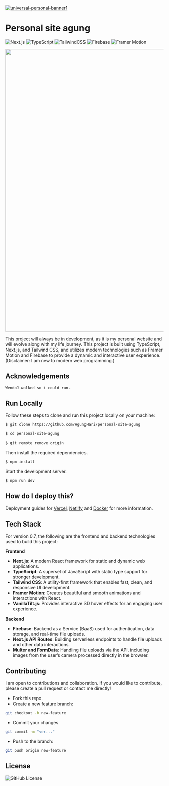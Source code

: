 [![universal-personal-banner1](file00.png)](https://www.agungg.com/)

# Personal site agung

![Next.js](https://img.shields.io/badge/Next.js-14.0.4-blue?style=flat-square&logo=next.js)
![TypeScript](https://img.shields.io/badge/TypeScript-5.1.6-blue?style=flat-square&logo=typescript)
![TailwindCSS](https://img.shields.io/badge/TailwindCSS-3.3.5-06B6D4?style=flat-square&logo=tailwindcss)
![Firebase](https://img.shields.io/badge/Firebase-11.0-orange?style=flat-square&logo=firebase)
![Framer Motion](https://img.shields.io/badge/Framer_Motion-10.18.0-red?style=flat-square&logo=framer)

<img src="https://user-images.githubusercontent.com/74038190/212284100-561aa473-3905-4a80-b561-0d28506553ee.gif" width="900">

This project will always be in development, as it is my personal website and will evolve along with my life journey. This project is built using TypeScript, Next.js, and Tailwind CSS, and utilizes modern technologies such as Framer Motion and Firebase to provide a dynamic and interactive user experience. (Disclaimer: I am new to modern web programming.)
## Acknowledgements


```bash
WendoJ walked so i could run.
```


## Run Locally

Follow these steps to clone and run this project locally on your machine:
```bash
$ git clone https://github.com/AgungHari/personal-site-agung

$ cd personal-site-agung

$ git remote remove origin

```

Then install the required dependencies.
```bash
$ npm install
```

Start the development server.
```bash
$ npm run dev

```

## How do I deploy this?

Deployment guides for [Vercel](https://create.t3.gg/en/deployment/vercel), [Netlify](https://create.t3.gg/en/deployment/netlify) and [Docker](https://create.t3.gg/en/deployment/docker) for more information.
## Tech Stack

For version 0.7, the following are the frontend and backend technologies used to build this project:

**Frontend**  
- **Next.js**: A modern React framework for static and dynamic web applications.  
- **TypeScript**: A superset of JavaScript with static type support for stronger development.  
- **Tailwind CSS**: A utility-first framework that enables fast, clean, and responsive UI development.  
- **Framer Motion**: Creates beautiful and smooth animations and interactions with React.  
- **VanillaTilt.js**: Provides interactive 3D hover effects for an engaging user experience.  

**Backend**  
- **Firebase**: Backend as a Service (BaaS) used for authentication, data storage, and real-time file uploads.  
- **Next.js API Routes**: Building serverless endpoints to handle file uploads and other data interactions.  
- **Multer and FormData**: Handling file uploads via the API, including images from the user’s camera processed directly in the browser.
## Contributing

I am open to contributions and collaboration. If you would like to contribute, please create a pull request or contact me directly!
- Fork this repo.
- Create a new feature branch:

```bash
git checkout -b new-feature
```

- Commit your changes.
```bash
git commit -m "ver..."
```

- Push to the branch:
```bash
git push origin new-feature
```
## License

<img alt="GitHub License" src="https://img.shields.io/github/license/AgungHari/Development-of-YOLOV8-based-Autonomous-Wheelchair-for-Obstacle-Avoidance">
